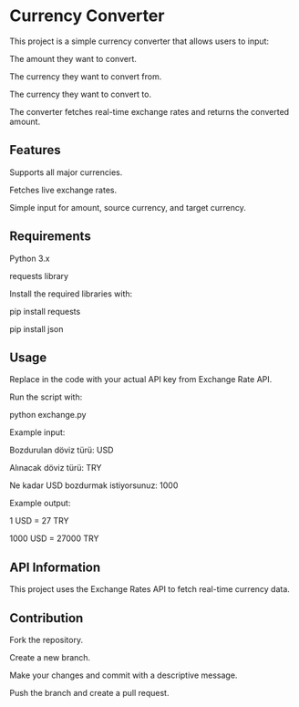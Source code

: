 # Currency Converter

This project is a simple currency converter that allows users to input:

The amount they want to convert.

The currency they want to convert from.

The currency they want to convert to.

The converter fetches real-time exchange rates and returns the converted amount.

## Features

Supports all major currencies.

Fetches live exchange rates.

Simple input for amount, source currency, and target currency.

## Requirements

Python 3.x

requests library

Install the required libraries with:

pip install requests

pip install json

## Usage

Replace <you can input your api key> in the code with your actual API key from Exchange Rate API.

Run the script with:

python exchange.py

Example input:

Bozdurulan döviz türü: USD

Alınacak döviz türü: TRY

Ne kadar USD bozdurmak istiyorsunuz: 1000

Example output:

1 USD = 27 TRY

1000 USD = 27000 TRY

## API Information

This project uses the Exchange Rates API to fetch real-time currency data.

## Contribution

Fork the repository.

Create a new branch.

Make your changes and commit with a descriptive message.

Push the branch and create a pull request.